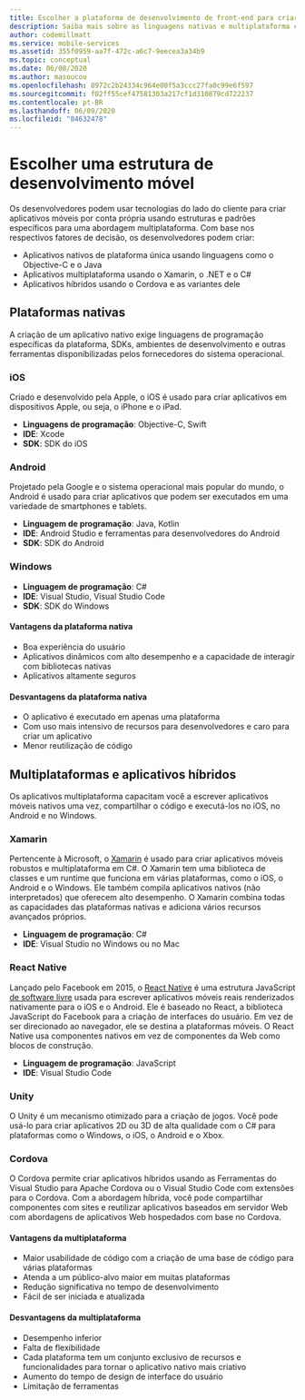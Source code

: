 ```yaml
---
title: Escolher a plataforma de desenvolvimento de front-end para criar aplicativos cliente com o Visual Studio e os serviços do Azure
description: Saiba mais sobre as linguagens nativas e multiplataforma compatíveis para criar aplicativos cliente.
author: codemillmatt
ms.service: mobile-services
ms.assetid: 355f0959-aa7f-472c-a6c7-9eecea3a34b9
ms.topic: conceptual
ms.date: 06/08/2020
ms.author: masoucou
ms.openlocfilehash: 8972c2b24334c964e00f5a3ccc27fa0c99e6f597
ms.sourcegitcommit: f02ff55cef47581303a217cf1d310879cd722237
ms.contentlocale: pt-BR
ms.lasthandoff: 06/09/2020
ms.locfileid: "84632478"
---
```

# <a name="choose-a-mobile-development-framework"></a>Escolher uma estrutura de desenvolvimento móvel

Os desenvolvedores podem usar tecnologias do lado do cliente para criar aplicativos móveis por conta própria usando estruturas e padrões específicos para uma abordagem multiplataforma. Com base nos respectivos fatores de decisão, os desenvolvedores podem criar:

- Aplicativos nativos de plataforma única usando linguagens como o Objective-C e o Java
- Aplicativos multiplataforma usando o Xamarin, o .NET e o C#
- Aplicativos híbridos usando o Cordova e as variantes dele

## <a name="native-platforms"></a>Plataformas nativas

A criação de um aplicativo nativo exige linguagens de programação específicas da plataforma, SDKs, ambientes de desenvolvimento e outras ferramentas disponibilizadas pelos fornecedores do sistema operacional.

### <a name="ios"></a>iOS

Criado e desenvolvido pela Apple, o iOS é usado para criar aplicativos em dispositivos Apple, ou seja, o iPhone e o iPad.

- **Linguagens de programação**: Objective-C, Swift
- **IDE**: Xcode
- **SDK**: SDK do iOS

### <a name="android"></a>Android

Projetado pela Google e o sistema operacional mais popular do mundo, o Android é usado para criar aplicativos que podem ser executados em uma variedade de smartphones e tablets.

- **Linguagem de programação**: Java, Kotlin 
- **IDE**: Android Studio e ferramentas para desenvolvedores do Android 
- **SDK**: SDK do Android

### <a name="windows"></a>Windows

- **Linguagem de programação**: C#
- **IDE**: Visual Studio, Visual Studio Code
- **SDK**: SDK do Windows

#### <a name="native-platform-pros"></a>Vantagens da plataforma nativa

- Boa experiência do usuário
- Aplicativos dinâmicos com alto desempenho e a capacidade de interagir com bibliotecas nativas
- Aplicativos altamente seguros

#### <a name="native-platform-cons"></a>Desvantagens da plataforma nativa

- O aplicativo é executado em apenas uma plataforma
- Com uso mais intensivo de recursos para desenvolvedores e caro para criar um aplicativo
- Menor reutilização de código

## <a name="cross-platforms-and-hybrid-applications"></a>Multiplataformas e aplicativos híbridos

Os aplicativos multiplataforma capacitam você a escrever aplicativos móveis nativos uma vez, compartilhar o código e executá-los no iOS, no Android e no Windows.

### <a name="xamarin"></a>Xamarin

Pertencente à Microsoft, o [Xamarin](https://visualstudio.microsoft.com/xamarin/) é usado para criar aplicativos móveis robustos e multiplataforma em C#. O Xamarin tem uma biblioteca de classes e um runtime que funciona em várias plataformas, como o iOS, o Android e o Windows. Ele também compila aplicativos nativos (não interpretados) que oferecem alto desempenho. O Xamarin combina todas as capacidades das plataformas nativas e adiciona vários recursos avançados próprios.

- **Linguagem de programação**: C#
- **IDE**: Visual Studio no Windows ou no Mac

### <a name="react-native"></a>React Native

Lançado pelo Facebook em 2015, o [React Native](https://facebook.github.io/react-native/) é uma estrutura JavaScript [de software livre](https://github.com/facebook/react-native) usada para escrever aplicativos móveis reais renderizados nativamente para o iOS e o Android. Ele é baseado no React, a biblioteca JavaScript do Facebook para a criação de interfaces do usuário. Em vez de ser direcionado ao navegador, ele se destina a plataformas móveis. O React Native usa componentes nativos em vez de componentes da Web como blocos de construção.

- **Linguagem de programação**: JavaScript
- **IDE**: Visual Studio Code

### <a name="unity"></a>Unity

 O Unity é um mecanismo otimizado para a criação de jogos. Você pode usá-lo para criar aplicativos 2D ou 3D de alta qualidade com o C# para plataformas como o Windows, o iOS, o Android e o Xbox.

### <a name="cordova"></a>Cordova

O Cordova permite criar aplicativos híbridos usando as Ferramentas do Visual Studio para Apache Cordova ou o Visual Studio Code com extensões para o Cordova. Com a abordagem híbrida, você pode compartilhar componentes com sites e reutilizar aplicativos baseados em servidor Web com abordagens de aplicativos Web hospedados com base no Cordova.

#### <a name="cross-platform-pros"></a>Vantagens da multiplataforma

- Maior usabilidade de código com a criação de uma base de código para várias plataformas
- Atenda a um público-alvo maior em muitas plataformas
- Redução significativa no tempo de desenvolvimento
- Fácil de ser iniciada e atualizada

#### <a name="cross-platform-cons"></a>Desvantagens da multiplataforma

- Desempenho inferior
- Falta de flexibilidade
- Cada plataforma tem um conjunto exclusivo de recursos e funcionalidades para tornar o aplicativo nativo mais criativo
- Aumento do tempo de design de interface do usuário
- Limitação de ferramentas
